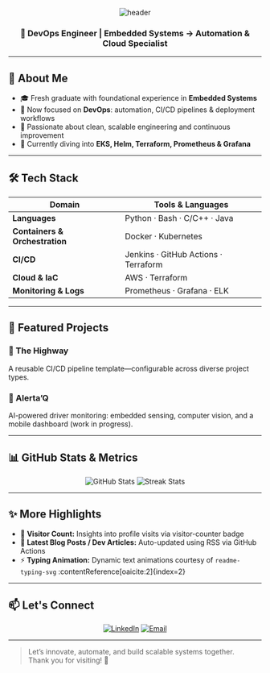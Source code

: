 <p align="center">
  <img src="https://capsule-render.vercel.app/api?type=waving&color=5577dd&height=120&section=header&text=Hi%2C%20I%27m%20Moctez%20Bela%C3%AFd!&fontSize=48" alt="header"/>
</p>

<h3 align="center">🚀 DevOps Engineer | Embedded Systems → Automation & Cloud Specialist</h3>

---

## 💼 About Me
- 🎓 Fresh graduate with foundational experience in **Embedded Systems**  
- 🔁 Now focused on **DevOps**: automation, CI/CD pipelines & deployment workflows  
- 🧠 Passionate about clean, scalable engineering and continuous improvement  
- 🌱 Currently diving into **EKS, Helm, Terraform, Prometheus & Grafana**  

---

## 🛠️ Tech Stack

| Domain           | Tools & Languages                       |
|------------------|-----------------------------------------|
| **Languages**    | Python · Bash · C/C++ · Java            |
| **Containers & Orchestration** | Docker · Kubernetes             |
| **CI/CD**        | Jenkins · GitHub Actions · Terraform     |
| **Cloud & IaC**  | AWS · Terraform                          |
| **Monitoring & Logs** | Prometheus · Grafana · ELK             |

---

## 🚀 Featured Projects

### 🔹 The Highway  
A reusable CI/CD pipeline template—configurable across diverse project types.

### 🔹 Alerta’Q  
AI-powered driver monitoring: embedded sensing, computer vision, and a mobile dashboard (work in progress).

---

## 📊 GitHub Stats & Metrics

<p align="center">
  <img src="https://github-readme-stats.vercel.app/api?username=Moetez-belaid&show_icons=true&theme=tokyonight" alt="GitHub Stats" />
  <img src="https://github-readme-streak-stats.herokuapp.com/?user=Moetez-belaid&theme=tokyonight" alt="Streak Stats" />
</p>

---

## ✨ More Highlights

- 🎯 **Visitor Count:** Insights into profile visits via visitor-counter badge  
- 🔁 **Latest Blog Posts / Dev Articles:** Auto-updated using RSS via GitHub Actions  
- ⚡ **Typing Animation:** Dynamic text animations courtesy of `readme-typing-svg` :contentReference[oaicite:2]{index=2}

---

## 📫 Let's Connect

<p align="center">
  <a href="https://linkedin.com/in/moctez-belaid"><img src="https://img.shields.io/badge/LinkedIn-Profile-blue?logo=linkedin" alt="LinkedIn"/></a>
  <a href="mailto:belaid.moetez@gmail.com"><img src="https://img.shields.io/badge/Email-Me-red?logo=gmail" alt="Email"/></a>
</p>

---

> Let’s innovate, automate, and build scalable systems together.  
> Thank you for visiting! 🙏

